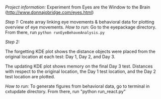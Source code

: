 *Project information:*
Experiment from Eyes are the Window to the Brain (http://www.donnajobridge.com/eyes.html)

*Step 1:*
Create array linking eye movements & behavioral data for plotting overview of eye movements.
*How to run:*
Go to the eyepackage directory. From there, run `python runEyeBehaveAnalysis.py`

*Step 2:*

The forgetting KDE plot shows the distance objects were placed from the original location at each test: Day 1, Day 2, and Day 3.

The updating KDE plot shows memory on the final Day 3 test. Distances with respect to the original location, the Day 1 test location, and the Day 2 test location are plotted.

*How to run:*
To generate figures from behavioral data, go to terminal in cxtupdate directory. From there, run "python run_react.py"
